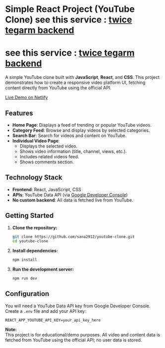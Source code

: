 # Simple React Project (YouTube Clone) **see this service :** [twice tegarm backend](https://twice-tagram-backend.onrender.com)  
# **see this service :** [twice tegarm backend](https://sana-youtube-clone.netlify.app/)  

A simple YouTube clone built with **JavaScript**, **React**, and **CSS**. This project demonstrates how to create a responsive video platform UI, fetching content directly from YouTube using the official API.

[Live Demo on Netlify](https://sana-youtube-clone.netlify.app/)

## Features

- **Home Page**: Displays a feed of trending or popular YouTube videos.
- **Category Feed**: Browse and display videos by selected categories.
- **Search Bar**: Search for videos and content on YouTube.
- **Individual Video Page**:
  - Displays the selected video.
  - Shows video information (title, channel, views, etc.).
  - Includes related videos feed.
  - Shows comments section.

## Technology Stack

- **Frontend**: React, JavaScript, CSS
- **APIs**: YouTube Data API (via [Google Developer Console](https://console.developers.google.com/))
- **No custom backend**: All data is fetched live from YouTube.

## Getting Started

1. **Clone the repository:**
    ```bash
    git clone https://github.com/sana2912/youtube-clone.git
    cd youtube-clone
    ```
2. **Install dependencies:**
    ```bash
    npm install
    ```
3. **Run the development server:**
    ```bash
    npm run dev
    ```

## Configuration

You will need a YouTube Data API key from Google Developer Console.  
Create a `.env` file and add your API key:
```
REACT_APP_YOUTUBE_API_KEY=your_api_key_here
```

**Note:**  
This project is for educational/demo purposes. All video and content data is fetched from YouTube using the official API; no user data is stored.
